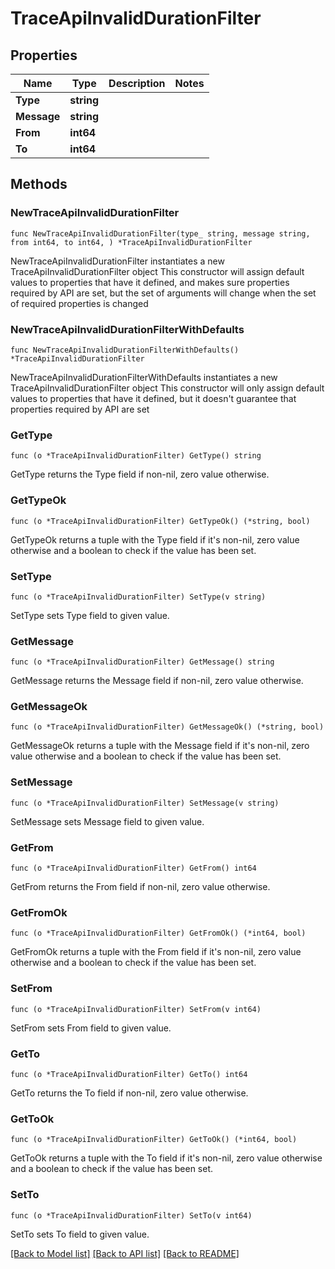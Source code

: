 # TraceApiInvalidDurationFilter

## Properties

Name | Type | Description | Notes
------------ | ------------- | ------------- | -------------
**Type** | **string** |  | 
**Message** | **string** |  | 
**From** | **int64** |  | 
**To** | **int64** |  | 

## Methods

### NewTraceApiInvalidDurationFilter

`func NewTraceApiInvalidDurationFilter(type_ string, message string, from int64, to int64, ) *TraceApiInvalidDurationFilter`

NewTraceApiInvalidDurationFilter instantiates a new TraceApiInvalidDurationFilter object
This constructor will assign default values to properties that have it defined,
and makes sure properties required by API are set, but the set of arguments
will change when the set of required properties is changed

### NewTraceApiInvalidDurationFilterWithDefaults

`func NewTraceApiInvalidDurationFilterWithDefaults() *TraceApiInvalidDurationFilter`

NewTraceApiInvalidDurationFilterWithDefaults instantiates a new TraceApiInvalidDurationFilter object
This constructor will only assign default values to properties that have it defined,
but it doesn't guarantee that properties required by API are set

### GetType

`func (o *TraceApiInvalidDurationFilter) GetType() string`

GetType returns the Type field if non-nil, zero value otherwise.

### GetTypeOk

`func (o *TraceApiInvalidDurationFilter) GetTypeOk() (*string, bool)`

GetTypeOk returns a tuple with the Type field if it's non-nil, zero value otherwise
and a boolean to check if the value has been set.

### SetType

`func (o *TraceApiInvalidDurationFilter) SetType(v string)`

SetType sets Type field to given value.


### GetMessage

`func (o *TraceApiInvalidDurationFilter) GetMessage() string`

GetMessage returns the Message field if non-nil, zero value otherwise.

### GetMessageOk

`func (o *TraceApiInvalidDurationFilter) GetMessageOk() (*string, bool)`

GetMessageOk returns a tuple with the Message field if it's non-nil, zero value otherwise
and a boolean to check if the value has been set.

### SetMessage

`func (o *TraceApiInvalidDurationFilter) SetMessage(v string)`

SetMessage sets Message field to given value.


### GetFrom

`func (o *TraceApiInvalidDurationFilter) GetFrom() int64`

GetFrom returns the From field if non-nil, zero value otherwise.

### GetFromOk

`func (o *TraceApiInvalidDurationFilter) GetFromOk() (*int64, bool)`

GetFromOk returns a tuple with the From field if it's non-nil, zero value otherwise
and a boolean to check if the value has been set.

### SetFrom

`func (o *TraceApiInvalidDurationFilter) SetFrom(v int64)`

SetFrom sets From field to given value.


### GetTo

`func (o *TraceApiInvalidDurationFilter) GetTo() int64`

GetTo returns the To field if non-nil, zero value otherwise.

### GetToOk

`func (o *TraceApiInvalidDurationFilter) GetToOk() (*int64, bool)`

GetToOk returns a tuple with the To field if it's non-nil, zero value otherwise
and a boolean to check if the value has been set.

### SetTo

`func (o *TraceApiInvalidDurationFilter) SetTo(v int64)`

SetTo sets To field to given value.



[[Back to Model list]](../README.md#documentation-for-models) [[Back to API list]](../README.md#documentation-for-api-endpoints) [[Back to README]](../README.md)


